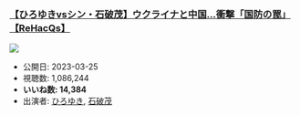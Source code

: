 ### [【ひろゆきvsシン・石破茂】ウクライナと中国…衝撃「国防の罠」【ReHacQs】](https://www.youtube.com/watch?v=RUKBNEivcAw)
[![](https://img.youtube.com/vi/RUKBNEivcAw/sddefault.jpg)](https://www.youtube.com/watch?v=RUKBNEivcAw)
-   公開日: 2023-03-25
-   視聴数: 1,086,244
-   **いいね数: 14,384**
-   出演者: [ひろゆき](/rehacq_fan/people/ひろゆき "wikilink"), [石破茂](/rehacq_fan/people/石破茂 "wikilink")
